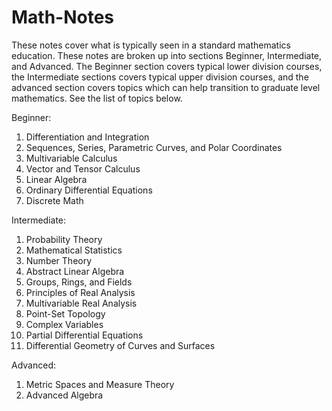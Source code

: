 # Math-Notes
These notes cover what is typically seen in a standard mathematics education. These notes are broken up into sections Beginner, Intermediate, and Advanced. The Beginner section covers typical lower division courses, the Intermediate sections covers typical upper division courses, and the advanced section covers topics which can help transition to graduate level mathematics. See the list of topics below.

Beginner:
1. Differentiation and Integration
2. Sequences, Series, Parametric Curves, and Polar Coordinates
3. Multivariable Calculus
4. Vector and Tensor Calculus
5. Linear Algebra
6. Ordinary Differential Equations
7. Discrete Math

Intermediate:
1. Probability Theory
2. Mathematical Statistics
3. Number Theory
4. Abstract Linear Algebra
5. Groups, Rings, and Fields
6. Principles of Real Analysis
7. Multivariable Real Analysis
8. Point-Set Topology
9. Complex Variables
10. Partial Differential Equations
11. Differential Geometry of Curves and Surfaces

Advanced:
1. Metric Spaces and Measure Theory
2. Advanced Algebra
